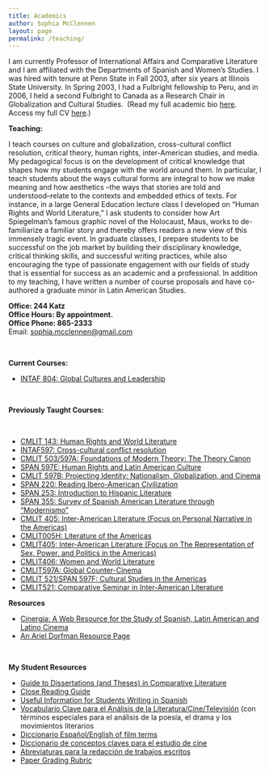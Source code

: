 ```yaml
---
title: Academics
author: Sophia McClennen
layout: page
permalink: /teaching/
---
```

I am currently Professor of International Affairs and Comparative Literature and I am affiliated with the Departments of Spanish and Women’s Studies. I was hired with tenure at Penn State in Fall 2003, after six years at Illinois State University. In Spring 2003, I had a Fulbright fellowship to Peru, and in 2006, I held a second Fulbright to Canada as a Research Chair in Globalization and Cultural Studies.  (Read my full academic bio [here][1]. Access my full CV [here][2].)

**Teaching:**

I teach courses on culture and globalization, cross-cultural conflict resolution, critical theory, human rights, inter-American studies, and media. My pedagogical focus is on the development of critical knowledge that shapes how my students engage with the world around them. In particular, I teach students about the ways cultural forms are integral to how we make meaning and how aesthetics –the ways that stories are told and understood&#8211;relate to the contexts and embedded ethics of texts. For instance, in a large General Education lecture class I developed on “Human Rights and World Literature,” I ask students to consider how Art Spiegelman’s famous graphic novel of the Holocaust, Maus, works to de-familiarize a familiar story and thereby offers readers a new view of this immensely tragic event. In graduate classes, I prepare students to be successful on the job market by building their disciplinary knowledge, critical thinking skills, and successful writing practices, while also encouraging the type of passionate engagement with our fields of study that is essential for success as an academic and a professional. In addition to my teaching, I have written a number of course proposals and have co-authored a graduate minor in Latin American Studies.

**Office: 244 Katz**  
**Office Hours: By appointment.**  
**Office Phone: 865-2333**   
Email: <sophia.mcclennen@gmail.com>

&nbsp;

**Current Courses:**

*   [INTAF 804: Global Cultures and Leadership][3]

&nbsp;

**Previously Taught Courses:**

&nbsp;

*   [CMLIT 143: Human Rights and World Literature][4]
*   [INTAF597: Cross-cultural conflict resolution][5]
*   [CMLIT 503/597A: Foundations of Modern Theory: The Theory Canon][6]
*   [SPAN 597E: Human Rights and Latin American Culture][7]
*   [CMLIT 597B: Projecting Identity: Nationalism, Globalization, and Cinema][8]
*   [SPAN 220: Reading Ibero-American Civilization][9]
*   [SPAN 253: Introduction to Hispanic Literature][10]
*   [SPAN 355: Survey of Spanish American Literature through &#8220;Modernismo&#8221;][11]
*   [CMLIT 405: Inter-American Literature (Focus on Personal Narrative in the Americas)][12]
*   [CMLIT005H: Literature of the Americas][13]
*   [CMLIT405: Inter-American Literature (Focus on The Representation of Sex, Power, and Politics in the Americas)][14]
*   [CMLIT406: Women and World Literature][15]
*   [CMLIT597A: Global Counter-Cinema][16]
*   [CMLIT 521/SPAN 597F: Cultural Studies in the Americas][17]
*   [CMLIT521: Comparative Seminar in Inter-American Literature][18]

**Resources**

*   [Cinergia: A Web Resource for the Study of Spanish, Latin American and Latino Cinema][19]
*   [An Ariel Dorfman Resource Page][20]

&nbsp;

**My Student Resources**

*   [Guide to Dissertations (and Theses) in Comparative Literature][21]
*   [Close Reading Guide][22]
*   [Useful Information for Students Writing in Spanish][23]
*   [Vocabulario Clave para el Análisis de la Literatura/Cine/Televisión][24] (con términos especiales para el análisis de la poesía, el drama y los movimientos literarios
*   [Diccionario Español/English of film terms][25]
*   [Diccionario de conceptos claves para el estudio de cine][26]
*   [Abreviaturas para la redacción de trabajos escritos][27]
*   [Paper Grading Rubric][28]

 [1]: http://sia.psu.edu/faculty/sophia_mcclennen
 [2]: http://sophiamcclennen.com/files/2014/07/cv-2014.pdf
 [3]: http://sophiamcclennen.com/files/2012/07/INTAF-804-syllabus-2012.pdf
 [4]: http://www.personal.psu.edu/users/s/a/sam50/CMLIT101home.htm
 [5]: http://sophiamcclennen.com/academics/attachment/conflict-res/
 [6]: http://www.personal.psu.edu/users/s/a/sam50/Theory.htm
 [7]: http://www.personal.psu.edu/users/s/a/sam50/span597e.htm
 [8]: http://www.personal.psu.edu/users/s/a/sam50/projiden.htm
 [9]: http://www.personal.psu.edu/users/s/a/sam50/220/SPAN220home.htm
 [10]: http://www.personal.psu.edu/users/s/a/sam50/253/253home.htm
 [11]: http://www.personal.psu.edu/users/s/a/sam50/SPAN355.pdf
 [12]: http://www.personal.psu.edu/users/s/a/sam50/405/CMLIT405home2007.htm
 [13]: http://www.personal.psu.edu/users/s/a/sam50/CMLIT005home.htm
 [14]: http://www.personal.psu.edu/users/s/a/sam50/405/CMLIT405home.htm
 [15]: http://www.personal.psu.edu/users/s/a/sam50/CMLIT406home2003.htm
 [16]: http://www.personal.psu.edu/users/s/a/sam50/countercin.htm
 [17]: http://www.personal.psu.edu/users/s/a/sam50/cultstud.htm
 [18]: http://www.personal.psu.edu/users/s/a/sam50/copulahome.htm
 [19]: http://www.personal.psu.edu/users/s/a/sam50/cinergia/cinergia.htm
 [20]: http://www.personal.psu.edu/users/s/a/sam50/DorfmanSite/Library/dorfman.html
 [21]: http://www.personal.psu.edu/users/s/a/sam50/dissguide.htm
 [22]: http://www.personal.psu.edu/users/s/a/sam50/closeread.htm
 [23]: http://www.personal.psu.edu/users/s/a/sam50/studentinfo.htm
 [24]: http://www.personal.psu.edu/users/s/a/sam50/vocabLIT.htm
 [25]: http://www.personal.psu.edu/users/s/a/sam50/cinergia/dicespeng.htm
 [26]: http://www.personal.psu.edu/users/s/a/sam50/cinergia/conceptos.htm
 [27]: http://www.personal.psu.edu/users/s/a/sam50/abrevred.htm
 [28]: http://www.personal.psu.edu/users/s/a/sam50/rubric.htm
